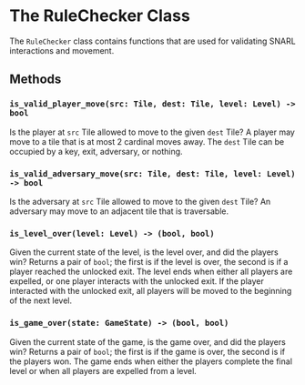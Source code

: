 # The RuleChecker Class

The `RuleChecker` class contains functions that are used for validating SNARL interactions
and movement. 

## Methods

### `is_valid_player_move(src: Tile, dest: Tile, level: Level) -> bool`
Is the player at `src` Tile allowed to move to the given `dest` Tile? A player may move to a tile
that is at most 2 cardinal moves away. The `dest` Tile can be occupied by a key, exit,
adversary, or nothing. 

### `is_valid_adversary_move(src: Tile, dest: Tile, level: Level) -> bool`
Is the adversary at `src` Tile allowed to move to the given `dest` Tile? An adversary may move
to an adjacent tile that is traversable.

### `is_level_over(level: Level) -> (bool, bool)`
Given the current state of the level, is the level over, and did the players win?
Returns a pair of `bool`; the first is if the level is over, the second is if a player reached
the unlocked exit. The level ends when either all players are expelled, or one player
interacts with the unlocked exit. If the player interacted with the unlocked exit,
all players will be moved to the beginning of the next level. 

### `is_game_over(state: GameState) -> (bool, bool)`
Given the current state of the game, is the game over, and did the players win?
Returns a pair of `bool`; the first is if the game is over, the second is if the players won.
The game ends when either the players complete the final level or when
all players are expelled from a level. 